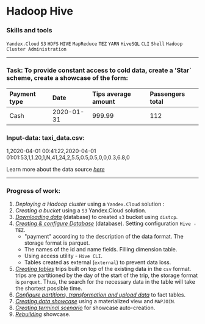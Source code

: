 # Hadoop Hive 

### Skills and tools
`Yandex.Cloud` `S3` `HDFS` `HIVE` `MapReduce` `TEZ` `YARN` `HiveSQL` `CLI` `Shell` `Hadoop Cluster Administration` 

---

### Task: To provide constant access to cold data, create a 'Star` scheme, create a showcase of the form:

| Payment type | Date         | 	Tips average amount | Passengers total |
|:-------------|:-------------|:---------------------|:-----------------|
| Cash         | 	2020-01-31  | 	999.99              | 	112             |


### Input-data: taxi_data.csv:
1,2020-04-01 00:41:22,2020-04-01 01:01:53,1,1.20,1,N,41,24,2,5.5,0.5,0.5,0,0,0.3,6.8,0

Learn more about the data source [*here*][1]

---

### Progress of work:
1. *Deploying a Hadoop cluster* using a `Yandex.Cloud` solution :
2. *Creating a bucket* using a `S3` Yandex.Cloud solution.
3. [*Downloading data*][2] (database) to created `s3` bucket using `distcp`.
4. [*Creating & configure Database*][3] (database). Setting configuration `Hive - TEZ`. 
   * "payment" according to the description of the data format. The storage format is parquet. 
   * The names of the id and name fields. Filling dimension table.
   * Using access utility - `Hive CLI`.
   * Tables created as external (`external`) to prevent data loss.
5. [*Creating tables*][4] trips built on top of the existing data in the `csv` format.
trips are partitioned by the day of the start of the trip, the storage format is `parquet`.
Thus, the search for the necessary data in the table will take the shortest possible time.
6. [*Configure partitions, transformation and upload data*][5] to fact tables.
7. [*Creating data showcase*][6] using a materialized view and `MAPJOIN`.
8. [*Creating terminal scenario*][7] for showcase auto-creation.
9. [*Rebuilding*][8] showcase.



[1]:https://registry.opendata.aws/nyc-tlc-trip-records-pds/
[2]:https://github.com/Amboss/portfolio_projects/blob/master/hadoop_hive/data/dawnload_s3_data.sh
[3]:https://github.com/Amboss/portfolio_projects/blob/master/hadoop_hive/scrpts/table_dict.sql
[4]:https://github.com/Amboss/portfolio_projects/blob/master/hadoop_hive/scrpts/table_fact.sql
[5]:https://github.com/Amboss/Hadoop_hive/blob/master/scrpts/insert_to_table_fact.sql
[6]:https://github.com/Amboss/portfolio_projects/blob/master/hadoop_hive/scrpts/view.sql
[7]:https://github.com/Amboss/portfolio_projects/blob/master/hadoop_hive/scrpts/run.sh
[8]:https://github.com/Amboss/portfolio_projects/blob/master/hadoop_hive/scrpts/rebuild.sh
